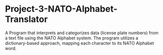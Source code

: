 # Project-3-NATO-Alphabet-Translator
A Program that interprets and categorizes data (license plate numbers) from a text file using the NATO Alphabet system. The program utilizes a dictionary-based approach, mapping each character to its NATO Alphabet word.  
